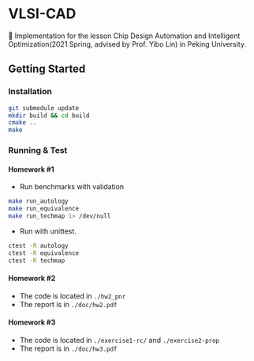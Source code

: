 # VLSI-CAD
🍪  Implementation for the lesson Chip Design Automation and Intelligent Optimization(2021 Spring, advised by Prof. Yibo Lin) in Peking University.

## Getting Started

[comment]: <> "### Prerequisites"

### Installation

```bash
git submodule update
mkdir build && cd build
cmake ..
make
```

### Running & Test

#### Homework #1
- Run benchmarks with validation
```bash
make run_autology
make run_equivalence
make run_techmap 1> /dev/null
```
- Run with unittest.
```bash
ctest -R autology
ctest -R equivalence
ctest -R techmap

```

#### Homework #2
- The code is located in `./hw2_pnr`
- The report is in `./doc/hw2.pdf`

#### Homework #3
- The code is located in `./exercise1-rc/` and `./exercise2-prop`
- The report is in `./doc/hw3.pdf`